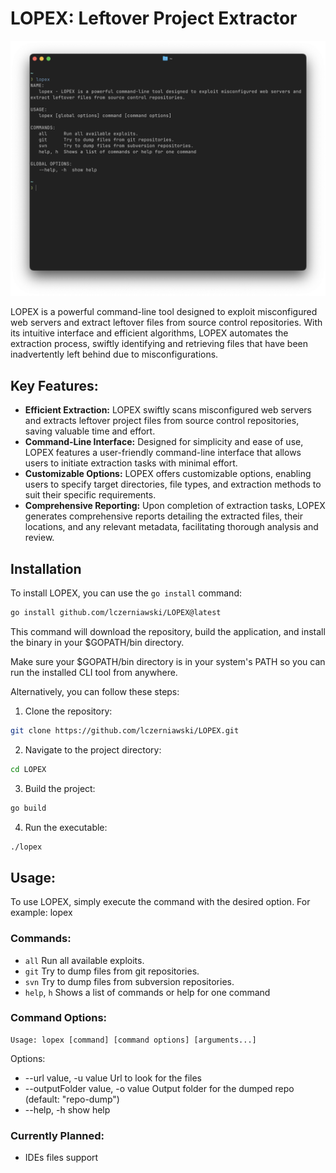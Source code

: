 # LOPEX: Leftover Project Extractor

![screenshot](images/screenshot.png)

LOPEX is a powerful command-line tool designed to exploit misconfigured web servers and extract leftover files from source control repositories. With its intuitive interface and efficient algorithms, LOPEX automates the extraction process, swiftly identifying and retrieving files that have been inadvertently left behind due to misconfigurations.

## Key Features:
- **Efficient Extraction:** LOPEX swiftly scans misconfigured web servers and extracts leftover project files from source control repositories, saving valuable time and effort.
- **Command-Line Interface:** Designed for simplicity and ease of use, LOPEX features a user-friendly command-line interface that allows users to initiate extraction tasks with minimal effort.
- **Customizable Options:** LOPEX offers customizable options, enabling users to specify target directories, file types, and extraction methods to suit their specific requirements.
- **Comprehensive Reporting:** Upon completion of extraction tasks, LOPEX generates comprehensive reports detailing the extracted files, their locations, and any relevant metadata, facilitating thorough analysis and review.

## Installation

To install LOPEX, you can use the `go install` command:

```sh
go install github.com/lczerniawski/LOPEX@latest
```

This command will download the repository, build the application, and install the binary in your $GOPATH/bin directory.

Make sure your $GOPATH/bin directory is in your system's PATH so you can run the installed CLI tool from anywhere.

Alternatively, you can follow these steps:

1. Clone the repository:
```sh
git clone https://github.com/lczerniawski/LOPEX.git
```
2. Navigate to the project directory:
```sh
cd LOPEX
```
3. Build the project:
```sh
go build
```
4. Run the executable:
```sh
./lopex
```


## Usage:

To use LOPEX, simply execute the command with the desired option. For example:
lopex


### Commands:

* `all`        Run all available exploits.
* `git`       Try to dump files from git repositories.
* `svn`       Try to dump files from subversion repositories.
* `help`, `h`  Shows a list of commands or help for one command

### Command Options:
```
Usage: lopex [command] [command options] [arguments...]
```

Options: 
* --url value, -u value Url to look for the files
* --outputFolder value, -o value Output folder for the dumped repo (default: "repo-dump") 
* --help, -h show help


### Currently Planned:

* IDEs files support
